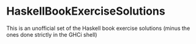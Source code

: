 # HaskellBookExerciseSolutions

This is an unofficial set of the Haskell book exercise solutions (minus the ones done strictly in the GHCi shell)
